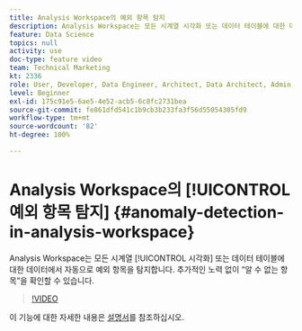 ```yaml
---
title: Analysis Workspace의 예외 항목 탐지
description: Analysis Workspace는 모든 시계열 시각화 또는 데이터 테이블에 대한 데이터에서 자동으로 예외 항목을 탐지합니다. 추가적인 노력 없이 “알 수 없는 항목”을 확인할 수 있습니다.
feature: Data Science
topics: null
activity: use
doc-type: feature video
team: Technical Marketing
kt: 2336
role: User, Developer, Data Engineer, Architect, Data Architect, Admin, Leader
level: Beginner
exl-id: 175c91e5-6ae5-4e52-acb5-6c8fc2731bea
source-git-commit: fe861dfd541c1b9cb3b233fa3f56d55054305fd9
workflow-type: tm+mt
source-wordcount: '82'
ht-degree: 100%

---
```


# Analysis Workspace의 [!UICONTROL 예외 항목 탐지] {#anomaly-detection-in-analysis-workspace}

Analysis Workspace는 모든 시계열 [!UICONTROL 시각화] 또는 데이터 테이블에 대한 데이터에서 자동으로 예외 항목을 탐지합니다. 추가적인 노력 없이 “알 수 없는 항목”을 확인할 수 있습니다.

>[!VIDEO](https://video.tv.adobe.com/v/25444/?quality=12)

이 기능에 대한 자세한 내용은 [설명서](https://experienceleague.adobe.com/docs/analytics/analyze/analysis-workspace/virtual-analyst/anomaly-detection/anomaly-detection.html?lang=ko)를 참조하십시오.
